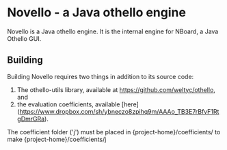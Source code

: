 Novello - a Java othello engine
===============================

Novello is a Java othello engine. It is the internal engine for
NBoard, a Java Othello GUI.

Building
--------

Building Novello requires two things in addition to its source code:
 
1. The othello-utils library, available at <https://github.com/weltyc/othello>, and 
2. the evaluation coefficients, available [here] (https://www.dropbox.com/sh/ybneczo8zpihq9m/AAAo_TB3E7rBfvF1RtgDmrGRa).

The coefficient folder ('j') must be placed in {project-home}/coefficients/ 
 to make {project-home}/coefficients/j